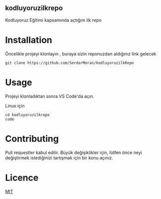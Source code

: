 ## kodluyoruzilkrepo
Kodluyoruz Eğitimi kapsamında açtığım ilk repo

# Installation
Öncelikle projeyi klonlayın , buraya sizin reponuzdan aldığınız link gelecek
```
git clone https://github.com/SerdarMoran/kodluyoruzilkRepo

```
# Usage
Projeyi klonladıktan sonra VS Code'da açın.

Linux için 

```
cd kodluyoruzilkrepo
code
```

# Contributing
Pull requestler kabul edilir. Büyük değişiklikler için, lütfen önce neyi değiştirmek istediğinizi tartışmak için bir konu açınız.
# Licence
[MIT](https://choosealicense.com/licenses/mit/)
